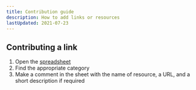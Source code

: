 ```yaml
---
title: Contribution guide
description: How to add links or resources
lastUpdated: 2021-07-23
---
```


## Contributing a link

1. Open the [spreadsheet](https://docs.google.com/spreadsheets/d/1EpqttYamRgsOIj84_t19SymIuXhD1fgbg6EG1zIoMJM/edit#gid=1558207367)
2. Find the appropriate category
3. Make a comment in the sheet with the name of resource, a URL, and a short description if required